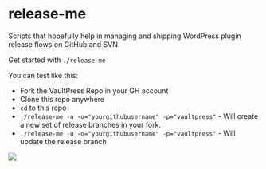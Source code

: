 # release-me
Scripts that hopefully help in managing and shipping WordPress plugin release flows on GitHub and SVN. 

Get started with `./release-me`

You can test like this: 
- Fork the VaultPress Repo in your GH account
- Clone this repo anywhere
- `cd` to this repo
- `./release-me -n -o="yourgithubusername" -p="vaultpress"` - Will create a new set of release branches in your fork.
- `./release-me -u -o="yourgithubusername" -p="vaultpress"` - Will update the release branch

![](https://media1.tenor.com/images/76d80859804520e02392747222298ac4/tenor.gif?itemid=10533470)
